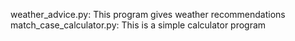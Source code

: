 weather_advice.py: This program gives weather recommendations<br>
match_case_calculator.py: This is a simple calculator program<br>